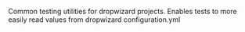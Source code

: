 Common testing utilities for dropwizard projects.
Enables tests to more easily read values from dropwizard configuration.yml
